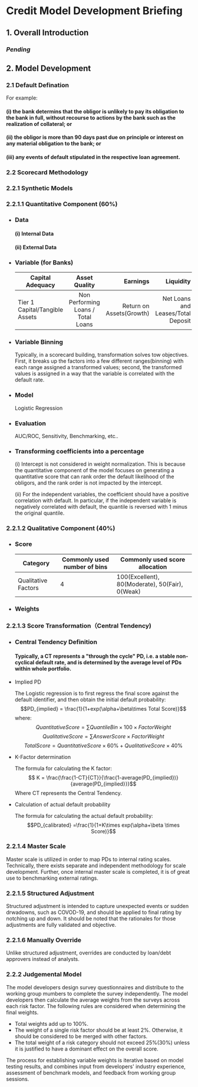 # Credit Model Development Briefing

## 1. Overall Introduction

###  *Pending*

## 2. Model Development 
### 2.1 Default Defination
For example: 

#### (i) the bank determins that the obligor is unlikely to pay its obligation to the bank in full, without recourse to actions by the bank such as the realization of collateral; or

#### (ii) the obligor is more than 90 days past due on principle or interest on any material obligation to the bank; or

#### (iii) any events of default stipulated in the respective loan agreement.
### 2.2 Scorecard Methodology
### 2.2.1 Synthetic Models
### 2.2.1.1 Quantitative Component (**60**%)
 - ### Data
    #### (i) Internal Data
    
    #### (ii) External Data
 -  ### Variable (for Banks)
    |Capital Adequacy  | Asset Quality| Earnings| Liquidity | Management | 
    | ------------- |:-------------:| -----:| ---: | ---: |
    | Tier 1 Capital/Tangible Assets     | Non Performing Loans / Total Loans | Return on Assets(Growth) | Net Loans and Leases/Total Deposit| Total Interest Expense/Total Interest Income
- ### Variable Binning
    Typically, in a scorecard building, transformation solves tow objectives. First, it breaks up the factors into a few different ranges(binning) with each range assigned a transformed values; second, the transformed values is assigned in a way that the variable is correlated with the default rate.
 -  ### Model
     Logistic Regression
 -  ### Evaluation
    AUC/ROC, Sensitivity, Benchmarking, etc..
- ### Transforming coefficients into a percentage
    (i) Intercept is not considered in weight normalization. This is because the quantitative component of the model focuses on generating a quantitative score that can rank order the default likelihood of the obligors, and the rank order is not impacted by the intercept.
    
    (ii) For the independent variables, the coefficient should have a positive correlation with default. In particular, if the independent variable is negatively correlated  with default, the quantile is reversed with 1 minus the original quantile.
### 2.2.1.2 Qualitative Component (**40**%)
-  ### Score
    |Category | Commonly used number of bins | Commonly used score allocation|
    | ---| ---| ---|
    |Qualitative Factors| 4 | 100(Excellent), 80(Moderate), 50(Fair), 0(Weak)|

-  ### Weights

### 2.2.1.3 Score Transformation（Central Tendency) 
-  ### Central Tendency Definition
    #### Typically, a CT represents a "through the cycle" PD, i.e. a stable non-cyclical default rate, and is determined by the average level of PDs within whole portfolio.
- Implied PD
  
  The Logistic regression is to first regress the final score against the default identifier, and then obtain the initial default probability: $$PD_{implied} = \frac{1}{1+exp(\alpha+\beta\times Total Score)}$$
  where:
$$Quantitative Score = \sum Quantile Bin  \times  100 \times Factor Weight$$ 
$$Qualitative Score = \sum Answer Score  \times Factor Weight$$ 
$$ Total Score = Quantitative Score \times 60\% + Qualitative Score \times 40\% $$

- K-Factor determination
  
  The formula for calculating the K factor:
  $$ K = \frac{\frac{1-CT}{CT}}{\frac{1-average(PD_{implied})}{average(PD_{implied}}}$$
Where CT represents the Central Tendency.

- Calculation of actual default probability
  
  The formula for calculating the actual default probability:
   $$PD_{calibrated} =\frac{1}{1+K\times exp(\alpha+\beta \times Score)}$$

### 2.2.1.4 Master Scale

Master scale is utilized in order to map PDs to internal rating scales. Technically, there exists separate and independent methodology for scale development. Further, once internal master scale is completed, it is of great use to benchmarking external ratings.
### 2.2.1.5 Structured Adjustment

Structured adjustment is intended to capture unexpected events or sudden drwadowns, such as COVOD-19, and should be applied to final rating by notching up and down. It should be noted that the rationales for those adjustments are fully validated and objective.

### 2.2.1.6 Manually Override

Unlike structured adjustment, overrides are conducted by loan/debt approvers instead of analysts.

### 2.2.2 Judgemental Model
The model developers design survey questionnaires and distribute to the working group mumbers to complete the survey independently. The model developers then calculate the average weights from the surveys across each risk factor. The following rules are considered when determining the final weights.
- Total weights add up to 100%.
- The weight of a single risk factor should be at least 2%. Otherwise, it should be considered to be merged with other factors.
- The total weight of a risk category should not exceed 25%(30%) unless it is justified to have a dominant effect on the overall score. 

The process for establishing variable weights is iterative based on model testing results, and combines input from developers' industry experience, assessment of benchmark models, and feedback from working group sessions. 


